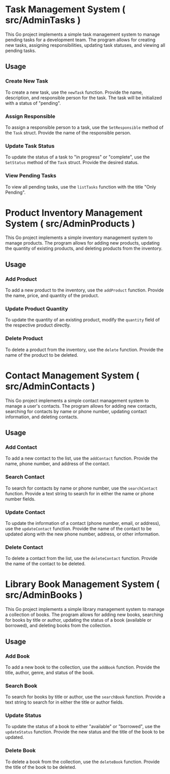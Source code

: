 # Task Management System ( src/AdminTasks )

This Go project implements a simple task management system to manage pending tasks for a development team. The program allows for creating new tasks, assigning responsibilities, updating task statuses, and viewing all pending tasks.

## Usage

### Create New Task
To create a new task, use the `newTask` function. Provide the name, description, and responsible person for the task. The task will be initialized with a status of "pending".

### Assign Responsible
To assign a responsible person to a task, use the `SetResponsible` method of the `Task` struct. Provide the name of the responsible person.

### Update Task Status
To update the status of a task to "in progress" or "complete", use the `SetStatus` method of the `Task` struct. Provide the desired status.

### View Pending Tasks
To view all pending tasks, use the `listTasks` function with the title "Only Pending".


# Product Inventory Management System ( src/AdminProducts )

This Go project implements a simple inventory management system to manage products. The program allows for adding new products, updating the quantity of existing products, and deleting products from the inventory.

## Usage

### Add Product
To add a new product to the inventory, use the `addProduct` function. Provide the name, price, and quantity of the product.

### Update Product Quantity
To update the quantity of an existing product, modify the `quantity` field of the respective product directly.

### Delete Product
To delete a product from the inventory, use the `delete` function. Provide the name of the product to be deleted.


# Contact Management System ( src/AdminContacts )

This Go project implements a simple contact management system to manage a user's contacts. The program allows for adding new contacts, searching for contacts by name or phone number, updating contact information, and deleting contacts.

## Usage

### Add Contact
To add a new contact to the list, use the `addContact` function. Provide the name, phone number, and address of the contact.

### Search Contact
To search for contacts by name or phone number, use the `searchContact` function. Provide a text string to search for in either the name or phone number fields.

### Update Contact
To update the information of a contact (phone number, email, or address), use the `updateContact` function. Provide the name of the contact to be updated along with the new phone number, address, or other information.

### Delete Contact
To delete a contact from the list, use the `deleteContact` function. Provide the name of the contact to be deleted.


# Library Book Management System ( src/AdminBooks )

This Go project implements a simple library management system to manage a collection of books. The program allows for adding new books, searching for books by title or author, updating the status of a book (available or borrowed), and deleting books from the collection.

## Usage

### Add Book
To add a new book to the collection, use the `addBook` function. Provide the title, author, genre, and status of the book.

### Search Book
To search for books by title or author, use the `searchBook` function. Provide a text string to search for in either the title or author fields.

### Update Status
To update the status of a book to either "available" or "borrowed", use the `updateStatus` function. Provide the new status and the title of the book to be updated.

### Delete Book
To delete a book from the collection, use the `deleteBook` function. Provide the title of the book to be deleted.

